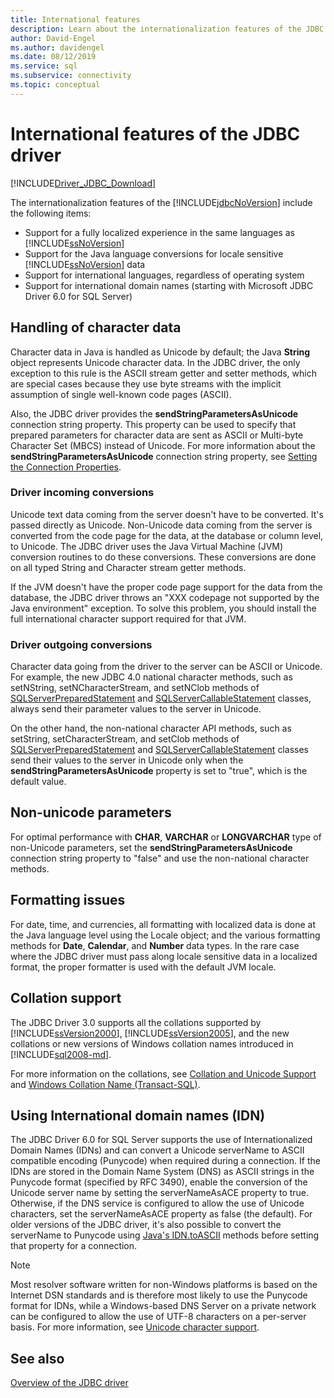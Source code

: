 ```yaml
---
title: International features
description: Learn about the internationalization features of the JDBC driver and how you can create a localized application experience.
author: David-Engel
ms.author: davidengel
ms.date: 08/12/2019
ms.service: sql
ms.subservice: connectivity
ms.topic: conceptual
---
```

# International features of the JDBC driver

[!INCLUDE[Driver_JDBC_Download](../../includes/driver_jdbc_download.md)]

The internationalization features of the [!INCLUDE[jdbcNoVersion](../../includes/jdbcnoversion_md.md)] include the following items:

- Support for a fully localized experience in the same languages as [!INCLUDE[ssNoVersion](../../includes/ssnoversion-md.md)]
- Support for the Java language conversions for locale sensitive [!INCLUDE[ssNoVersion](../../includes/ssnoversion-md.md)] data
- Support for international languages, regardless of operating system
- Support for international domain names (starting with Microsoft JDBC Driver 6.0 for SQL Server)

## Handling of character data

Character data in Java is handled as Unicode by default; the Java **String** object represents Unicode character data. In the JDBC driver, the only exception to this rule is the ASCII stream getter and setter methods, which are special cases because they use byte streams with the implicit assumption of single well-known code pages (ASCII).

Also, the JDBC driver provides the **sendStringParametersAsUnicode** connection string property. This property can be used to specify that prepared parameters for character data are sent as ASCII or Multi-byte Character Set (MBCS) instead of Unicode. For more information about the **sendStringParametersAsUnicode** connection string property, see [Setting the Connection Properties](setting-the-connection-properties.md).

### Driver incoming conversions

Unicode text data coming from the server doesn't have to be converted. It's passed directly as Unicode. Non-Unicode data coming from the server is converted from the code page for the data, at the database or column level, to Unicode. The JDBC driver uses the Java Virtual Machine (JVM) conversion routines to do these conversions. These conversions are done on all typed String and Character stream getter methods.

If the JVM doesn't have the proper code page support for the data from the database, the JDBC driver throws an "XXX codepage not supported by the Java environment" exception. To solve this problem, you should install the full international character support required for that JVM.

### Driver outgoing conversions

Character data going from the driver to the server can be ASCII or Unicode. For example, the new JDBC 4.0 national character methods, such as setNString, setNCharacterStream, and setNClob methods of [SQLServerPreparedStatement](reference/sqlserverpreparedstatement-class.md) and [SQLServerCallableStatement](reference/sqlservercallablestatement-class.md) classes, always send their parameter values to the server in Unicode.

On the other hand, the non-national character API methods, such as setString, setCharacterStream, and setClob methods of [SQLServerPreparedStatement](reference/sqlserverpreparedstatement-class.md) and [SQLServerCallableStatement](reference/sqlservercallablestatement-class.md) classes send their values to the server in Unicode only when the **sendStringParametersAsUnicode** property is set to "true", which is the default value.

## Non-unicode parameters

For optimal performance with **CHAR**, **VARCHAR** or **LONGVARCHAR** type of non-Unicode parameters, set the **sendStringParametersAsUnicode** connection string property to "false" and use the non-national character methods.

## Formatting issues

For date, time, and currencies, all formatting with localized data is done at the Java language level using the Locale object; and the various formatting methods for **Date**, **Calendar**, and **Number** data types. In the rare case where the JDBC driver must pass along locale sensitive data in a localized format, the proper formatter is used with the default JVM locale.

## Collation support

The JDBC Driver 3.0 supports all the collations supported by [!INCLUDE[ssVersion2000](../../includes/ssversion2000-md.md)], [!INCLUDE[ssVersion2005](../../includes/ssversion2005-md.md)], and the new collations or new versions of Windows collation names introduced in [!INCLUDE[sql2008-md](../../includes/sql2008-md.md)].

For more information on the collations, see [Collation and Unicode Support](/previous-versions/sql/sql-server-2008-r2/ms143503(v=sql.105)) and [Windows Collation Name (Transact-SQL)](../../t-sql/statements/windows-collation-name-transact-sql.md).

## Using International domain names (IDN)

The JDBC Driver 6.0 for SQL Server supports the use of Internationalized Domain Names (IDNs) and can convert a Unicode serverName to ASCII compatible encoding (Punycode) when required during a connection.  If the IDNs are stored in the Domain Name System (DNS) as ASCII strings in the Punycode format (specified by RFC 3490), enable the conversion of the Unicode server name by setting the serverNameAsACE property to true.  Otherwise, if the DNS service is configured to allow the use of Unicode characters, set the serverNameAsACE property as false (the default).  For older versions of the JDBC driver, it's also possible to convert the serverName to Punycode using [Java's IDN.toASCII](https://docs.oracle.com/javase/8/docs/api/java/net/IDN.html) methods before setting that property for a connection.

> [!NOTE]
> Most resolver software written for non-Windows platforms is based on the Internet DSN standards and is therefore most likely to use the Punycode format for IDNs, while a Windows-based DNS Server on a private network can be configured to allow the use of UTF-8 characters on a per-server basis.  For more information, see [Unicode character support](/previous-versions/windows/it-pro/windows-server-2003/cc738403(v=ws.10)).

## See also

[Overview of the JDBC driver](overview-of-the-jdbc-driver.md)
